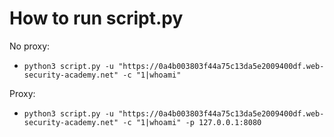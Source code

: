 # How to run script.py

No proxy:
- `python3 script.py -u "https://0a4b003803f44a75c13da5e2009400df.web-security-academy.net" -c "1|whoami"`

Proxy:
- `python3 script.py -u "https://0a4b003803f44a75c13da5e2009400df.web-security-academy.net" -c "1|whoami" -p 127.0.0.1:8080`
